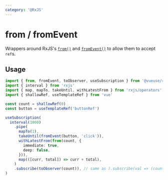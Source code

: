 ```yaml
---
category: '@RxJS'
---
```


# from / fromEvent

Wrappers around RxJS's [`from()`](https://rxjs.dev/api/index/function/from) and [`fromEvent()`](https://rxjs.dev/api/index/function/fromEvent) to allow them to accept `ref`s.

## Usage

<!-- TODO: import rxjs error if enable twoslash -->

```ts no-twoslash
import { from, fromEvent, toObserver, useSubscription } from '@vueuse/rxjs'
import { interval } from 'rxjs'
import { map, mapTo, takeUntil, withLatestFrom } from 'rxjs/operators'
import { shallowRef, useTemplateRef } from 'vue'

const count = shallowRef(0)
const button = useTemplateRef('buttonRef')

useSubscription(
  interval(1000)
    .pipe(
      mapTo(1),
      takeUntil(fromEvent(button, 'click')),
      withLatestFrom(from(count, {
        immediate: true,
        deep: false,
      })),
      map(([curr, total]) => curr + total),
    )
    .subscribe(toObserver(count)), // same as ).subscribe(val => (count.value = val))
)
```
